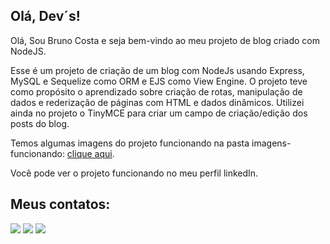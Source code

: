 ## Olá, Dev´s!

Olá, Sou Bruno Costa e seja bem-vindo ao meu projeto de blog criado com NodeJS. 

Esse é um projeto de criação de um blog com NodeJs usando Express, MySQL e Sequelize como ORM e EJS como View Engine. O projeto teve como propósito o aprendizado sobre criação de rotas, manipulação de dados e rederização de páginas com HTML e dados dinâmicos. Utilizei ainda no projeto o TinyMCE para criar um campo de criação/edição dos posts do blog.

Temos algumas imagens do projeto funcionando na pasta imagens-funcionando: <a href="https://github.com/Bruno-Costa-fig/blog-node/tree/main/imagens-funcionando">clique aqui</a>.

Você pode ver o projeto funcionando no meu perfil linkedIn.

## Meus contatos:

<a href="mailto:brunocf.dev@gmail.com"><img src="https://img.shields.io/badge/Gmail-D14836?style=for-the-badge&logo=gmail&logoColor=white"></a>
<a href="https://www.instagram.com/brunocosta.fig/"><img src="https://img.shields.io/badge/Instagram-E4405F?style=for-the-badge&logo=instagram&logoColor=white"></a>
<a href="https://www.linkedin.com/in/bruno-costa-figueiredo-b9b3141a2/"><img src="https://img.shields.io/badge/LinkedIn-0077B5?style=for-the-badge&logo=linkedin&logoColor=white"></a>
